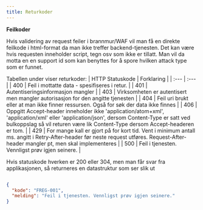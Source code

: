 ```yaml
---
title: Returkoder
---
```

**Feilkoder**

Hvis validering av request feiler i brannmur/WAF vil man få en direkte feilkode i html-format da man ikke treffer backend-tjenesten. Det kan være hvis requesten inneholder script, tegn osv som ikke er tillatt. Man vil da motta en en support id som kan benyttes for å spore hvilken attack type som er funnet.

Tabellen under viser returkoder:
| HTTP Statuskode |  Forklaring |
| :--- | :--- |
| 400 | Feil i mottatte data - spesifiseres i retur. |
| 401 | Autentiseringsinformasjon mangler |
| 403 | Virksomheten er autentisert men mangler autorisasjon for den angitte tjenesten |
| 404 | Feil uri brukt eller at man ikke finner ressursen. Også for søk der data ikke finnes |
| 406 | Oppgitt Accept-header inneholder ikke 'application/atom+xml', 'application/xml' eller 'application/json', dersom Content-Type er satt ved bulkoppslag så vil returen være lik Content-Type dersom Accept-headeren er tom. |
| 429 | For mange kall er gjort på for kort tid. Vent i minimum antall ms. angitt i Retry-After-header før neste request utføres. Request-After-header mangler pt, men skal implementeres |
| 500 | Feil i tjenesten. Vennligst prøv igjen seinere. |

Hvis statuskode hverken er 200 eller 304, men man får svar fra applikasjonen, så returneres en datastruktur som ser slik ut

```json

{
  "kode": "FREG-001",
  "melding": "Feil i tjenesten. Vennligst prøv igjen seinere."
}
```
